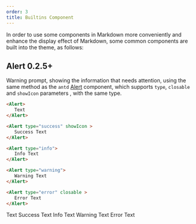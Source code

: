 ```yaml
---
order: 3
title: Builtins Component
---
```


In order to use some components in Markdown more conveniently and enhance the display effect of Markdown, some common components are built into the theme, as follows:

## Alert <Badge>0.2.5+</Badge>

Warning prompt, showing the information that needs attention, using the same method as the `antd` [Alert](https://ant.design/components/alert-cn) component, which supports `type`, `closable` and `showIcon` parameters , with the same type.

```markdown
<Alert>
   Text
</Alert>

<Alert type="success" showIcon >
   Success Text
</Alert>

<Alert type="info">
   Info Text
</Alert>

<Alert type="warning">
   Warning Text
</Alert>

<Alert type="error" closable >
   Error Text
</Alert>
```

<Alert>
   Text
</Alert>

<Alert type="success" showIcon >
   Success Text
</Alert>

<Alert type="info">
   Info Text
</Alert>

<Alert type="warning">
   Warning Text
</Alert>

<Alert type="error" closable >
   Error Text
</Alert>
